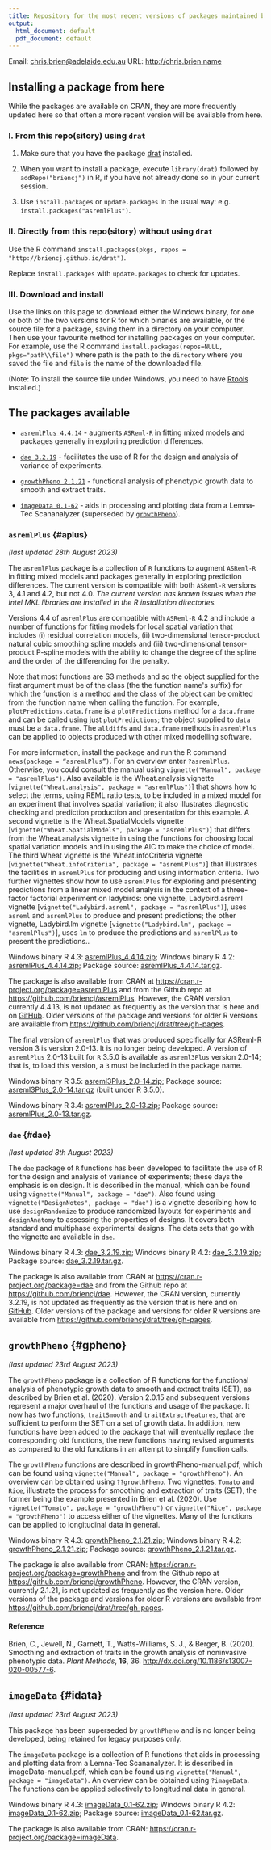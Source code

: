 ```yaml
---
title: Repository for the most recent versions of packages maintained by Chris Brien
output:
  html_document: default
  pdf_document: default
---
```


Email: <chris.brien@adelaide.edu.au>
URL: <http://chris.brien.name>

## Installing a package from here

While the packages are available on CRAN, they are more frequently updated here so that often a more recent version will be available from here.

### I. From this repo(sitory) using `drat`

1. Make sure that you have the package [drat](https://cran.r-project.org/web/packages/drat/index.html) installed.

2. When you want to install a package, execute `library(drat)` followed by `addRepo("briencj")` in R, if you have not already done so in your current session.

3. Use `install.packages` or `update.packages` in the usual way: e.g. `install.packages("asremlPlus")`.

### II. Directly from this repo(sitory) without using `drat`

Use the R command `install.packages(pkgs, repos = "http://briencj.github.io/drat")`. 

Replace `install.packages` with `update.packages` to check for updates.

### III. Download and install

Use the links on this page to download either the Windows binary, for one or both of the two versions for R for which binaries are available, or the source file for a package, saving them in a directory on your computer. Then use your favourite method for installing packages on your computer. For example, use the R command `install.packages(repos=NULL, pkgs="path\\file")` where path is the path to the `directory` where you saved the file and `file` is the name of the downloaded file.

(Note: To install the source file under Windows, you need to have [Rtools](https://cran.r-project.org/bin/windows/Rtools/) installed.)

## The packages available

* [`asremlPlus 4.4.14`](#aplus) - augments `ASReml-R` in fitting mixed models and packages generally in exploring prediction differences.

* [`dae 3.2.19`](#dae) - facilitates the use of R for the design and analysis of variance of experiments.

* [`growthPheno 2.1.21`](#gpheno) - functional analysis of phenotypic growth data to smooth and extract traits.

* [`imageData 0.1-62`](#idata) - aids in processing and plotting data from a Lemna-Tec Scananalyzer (superseded by [`growthPheno`](#gpheno)).

### `asremlPlus` {#aplus}
*(last updated 28th August 2023)*

The `asremlPlus` package is a collection of `R` functions to augment `ASReml-R` in fitting mixed models and packages generally in exploring prediction differences. The current version  is compatible with both `ASReml-R` versions 3, 4.1 and 4.2, but not 4.0.  *The current version has known issues when the Intel MKL libraries are installed in the R installation directories.* 

Versions 4.4 of `asremlPlus` are compatible with `ASReml-R` 4.2 and include a number of functions for fitting models for local spatial variation that includes (i) residual correlation models, (ii) two-dimensional tensor-product natural cubic smoothing spline models and (iii) two-dimensional tensor-product P-spline models with the ability to change the degree of the spline and the order of the differencing for the penalty. 

Note that most functions are S3 methods and so the object supplied for the first argument must be of the class (the the function name's suffix) for which the function is a method and the class of the object can be omitted from the function name when calling the function. For example, `plotPredictions.data.frame` is a `plotPredictions` method for a `data.frame` and can be called using just `plotPredictions`; the object supplied to `data` must be a `data.frame`. The `alldiffs` and `data.frame` methods in `asremlPlus` can be applied to objects produced with other mixed modelling software.

For more information, install the package and run the R command `news(package = “asremlPlus”)`. For an overview enter `?asremlPlus`. Otherwise, you could consult the manual using `vignette("Manual", package = "asremlPlus")`. Also available is the Wheat.analysis vignette [`vignette("Wheat.analysis", package = "asremlPlus")`] that shows how to select the terms, using REML ratio tests, to be included in a mixed model for an experiment that involves spatial variation; it also illustrates diagnostic checking and prediction production and presentation for this example. A second vignette is the Wheat.SpatialModels vignette [`vignette("Wheat.SpatialModels", package = "asremlPlus")`] that differs from the Wheat.analysis vignette in using the functions for choosing local spatial variation models and in using the AIC to make the choice of model.  The third Wheat vignette is the Wheat.infoCriteria vignette [`vignette("Wheat.infoCriteria", package = "asremlPlus")`] that illustrates the facilities in `asremlPlus` for producing and using information criteria. Two further vignettes show how to use `asremlPlus` for exploring and presenting predictions from a linear mixed model analysis in the context of a three-factor factorial experiment on ladybirds: one vignette, Ladybird.asreml vignette [`vignette("Ladybird.asreml", package = "asremlPlus")`], uses `asreml` and `asremlPlus` to produce and present  predictions; the other vignette, Ladybird.lm vignette [`vignette("Ladybird.lm", package = "asremlPlus")`], uses `lm` to produce the predictions and `asremlPlus` to present the predictions..

Windows binary R 4.3: [asremlPlus_4.4.14.zip](http://briencj.github.io/drat/bin/windows/contrib/4.3/asremlPlus_4.4.14.zip); Windows binary R 4.2: [asremlPlus_4.4.14.zip](http://briencj.github.io/drat/bin/windows/contrib/4.2/asremlPlus_4.4.14.zip);   Package source: [asremlPlus_4.4.14.tar.gz](http://briencj.github.io/drat/src/contrib/asremlPlus_4.4.14.tar.gz).

The package is also available from CRAN at <https://cran.r-project.org/package=asremlPlus> and from the Github repo at <https://github.com/briencj/asremlPlus>. However, the CRAN version, currently 4.4.13, is not updated as frequently as the version that is here and on [GitHub](https://github.com/briencj/asremlPlus). Older versions of the package and versions for older R versions are available from <https://github.com/briencj/drat/tree/gh-pages>.

The final version of `asremlPlus` that was produced specifically for ASReml-R version 3 is version 2.0-13.  It is no longer being developed. A version of `asremlPlus` 2.0-13 built for `R` 3.5.0 is available as `asreml3Plus`  version 2.0-14; that is, to load this version, a `3` must be included in the package name. 

Windows binary R 3.5: [asreml3Plus_2.0-14.zip](http://briencj.github.io/drat/bin/windows/contrib/3.5/asreml3Plus_2.0-14.zip);  Package source: [asreml3Plus_2.0-14.tar.gz](http://briencj.github.io/drat/src/contrib/asreml3Plus_2.0-14.tar.gz) (built under R 3.5.0).

Windows binary R 3.4: [asremlPlus_2.0-13.zip](http://briencj.github.io/drat/bin/windows/contrib/3.4/asremlPlus_2.0-13.zip);  Package source: [asremlPlus_2.0-13.tar.gz](http://briencj.github.io/drat/src/contrib/asremlPlus_2.0-13.tar.gz).

### `dae` {#dae}
*(last updated 8th August 2023)*

The `dae` package of `R` functions has been developed to facilitate the use of R for the design and analysis of variance of experiments; these days the emphasis is on design. It is described in the manual, which can be found using `vignette("Manual", package = "dae")`. Also found using `vignette("DesignNotes", package = "dae")` is a vignette describing how to use `designRandomize` to produce randomized layouts for experiments and `designAnatomy` to assessing the properties of designs. It covers both standard and multiphase experimental designs. The data sets that go with the vignette are available in `dae`.

Windows binary R 4.3: [dae_3.2.19.zip](http://briencj.github.io/drat/bin/windows/contrib/4.3/dae_3.2.19.zip);  Windows binary R 4.2: [dae_3.2.19.zip](http://briencj.github.io/drat/bin/windows/contrib/4.2/dae_3.2.19.zip);  Package source: [dae_3.2.19.tar.gz](http://briencj.github.io/drat/src/contrib/dae_3.2.19.tar.gz).

The package is also available from CRAN at <https://cran.r-project.org/package=dae> and from the Github repo at <https://github.com/briencj/dae>. However, the CRAN version, currently 3.2.19, is not updated as frequently as the version that is here and on [GitHub](https://github.com/briencj/dae). Older versions of the package and versions for older R versions are available from <https://github.com/briencj/drat/tree/gh-pages>.  

## `growthPheno` {#gpheno}
*(last updated 23rd August 2023)*

The `growthPheno` package is a collection of R functions for the functional analysis of phenotypic growth data to smooth and extract traits (SET), as described by Brien et al. (2020). Version 2.0.15 and subsequent versions represent a major overhaul of the functions and usage of the package. It now has two functions, `traitSmooth` and `traitExtractFeatures`, that are sufficient to perform the SET on a set of growth data. In addition, new functions have been added to the package that will eventually replace the corresponding old functions, the new functions having revised arguments as compared to the old functions in an attempt to simplify function calls.  

The `growthPheno` functions are described in growthPheno-manual.pdf, which can be found using `vignette("Manual", package = "growthPheno")`. An overview can be obtained using `??growthPheno`. Two vignettes, `Tomato` and `Rice`, illustrate the process for smoothing and extraction of traits (SET), the former being the example presented in Brien et al. (2020). Use `vignette("Tomato", package = "growthPheno")` or `vignette("Rice", package = "growthPheno")` to access either of the vignettes. Many of the functions can be applied to longitudinal data in general.

Windows binary R 4.3: [growthPheno_2.1.21.zip](http://briencj.github.io/drat/bin/windows/contrib/4.3/growthPheno_2.1.21.zip); Windows binary R 4.2: [growthPheno_2.1.21.zip](http://briencj.github.io/drat/bin/windows/contrib/4.2/growthPheno_2.1.21.zip);  Package source: [growthPheno_2.1.21.tar.gz](http://briencj.github.io/drat/src/contrib/growthPheno_2.1.21.tar.gz).

The package is also available from CRAN: <https://cran.r-project.org/package=growthPheno> and from the Github repo at <https://github.com/briencj/growthPheno>. However, the CRAN version, currently 2.1.21, is not updated as frequently as the version here. Older versions of the package and versions for older R versions are available from <https://github.com/briencj/drat/tree/gh-pages>.

#### Reference

Brien, C., Jewell, N., Garnett, T., Watts-Williams, S. J., & Berger, B. (2020). Smoothing and extraction of traits in the growth analysis of noninvasive phenotypic data. *Plant Methods*, **16**, 36. <http://dx.doi.org/10.1186/s13007-020-00577-6>.

## `imageData` {#idata}
*(last updated 23rd August 2023)*

This package has been superseded by `growthPheno` and is no longer being developed, being retained for legacy purposes only.

The `imageData` package is a collection of R functions that aids in processing and plotting data from a Lemna-Tec Scananalyzer. It is described in imageData-manual.pdf, which can be found using `vignette("Manual", package = "imageData")`. An overview can be obtained using `?imageData`. The functions can be applied selectively to longitudinal data in general.

Windows binary R 4.3: [imageData_0.1-62.zip](http://briencj.github.io/drat/bin/windows/contrib/4.3/imageData_0.1-62.zip); Windows binary R 4.2: [imageData_0.1-62.zip](http://briencj.github.io/drat/bin/windows/contrib/4.2/imageData_0.1-62.zip);   Package source: [imageData_0.1-62.tar.gz](http://briencj.github.io/drat/src/contrib/imageData_0.1-62.tar.gz).

The package is also available from CRAN: <https://cran.r-project.org/package=imageData>.

